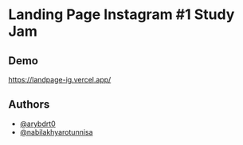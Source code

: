 # Landing Page Instagram #1 Study Jam




## Demo

https://landpage-ig.vercel.app/


## Authors

- [@arybdrt0](https://github.com/arybdrt0)
- [@nabilakhyarotunnisa](https://github.com/nabilakhyarotunnisa)
